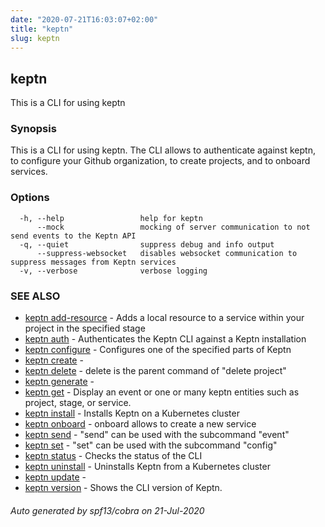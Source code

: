 ```yaml
---
date: "2020-07-21T16:03:07+02:00"
title: "keptn"
slug: keptn
---
```

## keptn

This is a CLI for using keptn

### Synopsis

This is a CLI for using keptn. The CLI allows to authenticate against keptn, to configure your Github organization,
to create projects, and to onboard services.
	

### Options

```
  -h, --help                 help for keptn
      --mock                 mocking of server communication to not send events to the Keptn API
  -q, --quiet                suppress debug and info output
      --suppress-websocket   disables websocket communication to suppress messages from Keptn services 
  -v, --verbose              verbose logging
```

### SEE ALSO

* [keptn add-resource](../keptn_add-resource/)	 - Adds a local resource to a service within your project in the specified stage
* [keptn auth](../keptn_auth/)	 - Authenticates the Keptn CLI against a Keptn installation
* [keptn configure](../keptn_configure/)	 - Configures one of the specified parts of Keptn
* [keptn create](../keptn_create/)	 - 
* [keptn delete](../keptn_delete/)	 - delete is the parent command of "delete project"
* [keptn generate](../keptn_generate/)	 - 
* [keptn get](../keptn_get/)	 - Display an event or one or many keptn entities such as project, stage, or service.
* [keptn install](../keptn_install/)	 - Installs Keptn on a Kubernetes cluster
* [keptn onboard](../keptn_onboard/)	 - onboard allows to create a new service
* [keptn send](../keptn_send/)	 - "send" can be used with the subcommand "event"
* [keptn set](../keptn_set/)	 - "set" can be used with the subcommand "config"
* [keptn status](../keptn_status/)	 - Checks the status of the CLI
* [keptn uninstall](../keptn_uninstall/)	 - Uninstalls Keptn from a Kubernetes cluster
* [keptn update](../keptn_update/)	 - 
* [keptn version](../keptn_version/)	 - Shows the CLI version of Keptn.

###### Auto generated by spf13/cobra on 21-Jul-2020
